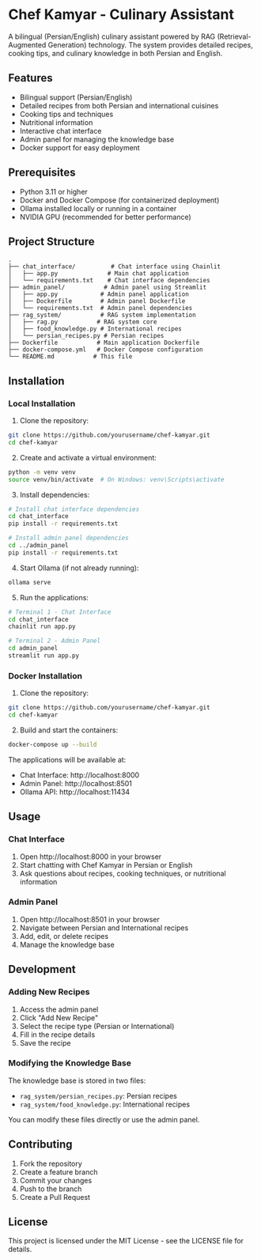 # Chef Kamyar - Culinary Assistant

A bilingual (Persian/English) culinary assistant powered by RAG (Retrieval-Augmented Generation) technology. The system provides detailed recipes, cooking tips, and culinary knowledge in both Persian and English.

## Features

- Bilingual support (Persian/English)
- Detailed recipes from both Persian and international cuisines
- Cooking tips and techniques
- Nutritional information
- Interactive chat interface
- Admin panel for managing the knowledge base
- Docker support for easy deployment

## Prerequisites

- Python 3.11 or higher
- Docker and Docker Compose (for containerized deployment)
- Ollama installed locally or running in a container
- NVIDIA GPU (recommended for better performance)

## Project Structure

```
.
├── chat_interface/          # Chat interface using Chainlit
│   ├── app.py              # Main chat application
│   └── requirements.txt    # Chat interface dependencies
├── admin_panel/           # Admin panel using Streamlit
│   ├── app.py            # Admin panel application
│   ├── Dockerfile        # Admin panel Dockerfile
│   └── requirements.txt  # Admin panel dependencies
├── rag_system/           # RAG system implementation
│   ├── rag.py           # RAG system core
│   ├── food_knowledge.py # International recipes
│   └── persian_recipes.py # Persian recipes
├── Dockerfile           # Main application Dockerfile
├── docker-compose.yml   # Docker Compose configuration
└── README.md           # This file
```

## Installation

### Local Installation

1. Clone the repository:
```bash
git clone https://github.com/yourusername/chef-kamyar.git
cd chef-kamyar
```

2. Create and activate a virtual environment:
```bash
python -m venv venv
source venv/bin/activate  # On Windows: venv\Scripts\activate
```

3. Install dependencies:
```bash
# Install chat interface dependencies
cd chat_interface
pip install -r requirements.txt

# Install admin panel dependencies
cd ../admin_panel
pip install -r requirements.txt
```

4. Start Ollama (if not already running):
```bash
ollama serve
```

5. Run the applications:
```bash
# Terminal 1 - Chat Interface
cd chat_interface
chainlit run app.py

# Terminal 2 - Admin Panel
cd admin_panel
streamlit run app.py
```

### Docker Installation

1. Clone the repository:
```bash
git clone https://github.com/yourusername/chef-kamyar.git
cd chef-kamyar
```

2. Build and start the containers:
```bash
docker-compose up --build
```

The applications will be available at:
- Chat Interface: http://localhost:8000
- Admin Panel: http://localhost:8501
- Ollama API: http://localhost:11434

## Usage

### Chat Interface

1. Open http://localhost:8000 in your browser
2. Start chatting with Chef Kamyar in Persian or English
3. Ask questions about recipes, cooking techniques, or nutritional information

### Admin Panel

1. Open http://localhost:8501 in your browser
2. Navigate between Persian and International recipes
3. Add, edit, or delete recipes
4. Manage the knowledge base

## Development

### Adding New Recipes

1. Access the admin panel
2. Click "Add New Recipe"
3. Select the recipe type (Persian or International)
4. Fill in the recipe details
5. Save the recipe

### Modifying the Knowledge Base

The knowledge base is stored in two files:
- `rag_system/persian_recipes.py`: Persian recipes
- `rag_system/food_knowledge.py`: International recipes

You can modify these files directly or use the admin panel.

## Contributing

1. Fork the repository
2. Create a feature branch
3. Commit your changes
4. Push to the branch
5. Create a Pull Request

## License

This project is licensed under the MIT License - see the LICENSE file for details.
